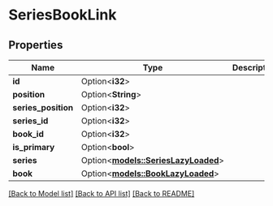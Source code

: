 # SeriesBookLink

## Properties

Name | Type | Description | Notes
------------ | ------------- | ------------- | -------------
**id** | Option<**i32**> |  | [optional]
**position** | Option<**String**> |  | [optional]
**series_position** | Option<**i32**> |  | [optional]
**series_id** | Option<**i32**> |  | [optional]
**book_id** | Option<**i32**> |  | [optional]
**is_primary** | Option<**bool**> |  | [optional]
**series** | Option<[**models::SeriesLazyLoaded**](SeriesLazyLoaded.md)> |  | [optional]
**book** | Option<[**models::BookLazyLoaded**](BookLazyLoaded.md)> |  | [optional]

[[Back to Model list]](../README.md#documentation-for-models) [[Back to API list]](../README.md#documentation-for-api-endpoints) [[Back to README]](../README.md)


